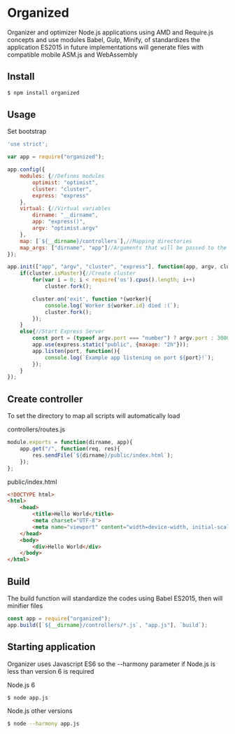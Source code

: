 # Organized

Organizer and optimizer Node.js applications using AMD and Require.js concepts and use modules Babel, Gulp, Minify, of standardizes the application ES2015 in future implementations will generate files with compatible mobile ASM.js and WebAssembly

## Install

```bash
$ npm install organized
```

## Usage

Set bootstrap

```js
'use strict';

var app = require("organized");

app.config({
    modules: {//Defines modules
        optimist: "optimist",
        cluster: "cluster",
        express: "express"
    },
    virtual: {//Virtual variables
        dirname: "__dirname",
        app: "express()",
        argv: "optimist.argv"
    },
    map: [`${__dirname}/controllers`],//Mapping directories
    map_args: ["dirname", "app"]//Arguments that will be passed to the scripts
});

app.init(["app", "argv", "cluster", "express"], function(app, argv, cluster, express){
    if(cluster.isMaster){//Create cluster
        for(var i = 0; i < require('os').cpus().length; i++)
            cluster.fork();

        cluster.on('exit', function *(worker){
            console.log(`Worker ${worker.id} died :(`);
            cluster.fork();
        });
    }
    else{//Start Express Server
        const port = (typeof argv.port === "number") ? argv.port : 3000;
        app.use(express.static("public", {maxage: "2h"}));
        app.listen(port, function(){
            console.log(`Example app listening on port ${port}!`);
        });
    }
});
```

## Create controller

To set the directory to map all scripts will automatically load

controllers/routes.js
```js
module.exports = function(dirname, app){
    app.get("/", function(req, res){ 
        res.sendFile(`${dirname}/public/index.html`); 
    });
};
```

public/index.html
```html
<!DOCTYPE html>
<html>
    <head>
        <title>Hello World</title>
        <meta charset="UTF-8">
        <meta name="viewport" content="width=device-width, initial-scale=1.0">
    </head>
    <body>
        <div>Hello World</div>
    </body>
</html>
```

## Build

The build function will standardize the codes using Babel ES2015, then will minifier files

```js
const app = require("organized");
app.build([`${__dirname}/controllers/*.js`, "app.js"], `build`);
```

## Starting application

Organizer uses Javascript ES6 so the --harmony parameter if Node.js is less than version 6 is required

Node.js 6
```bash
$ node app.js
```

Node.js other versions
```bash
$ node --harmony app.js
```